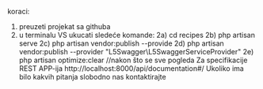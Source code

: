 koraci:
1. preuzeti projekat sa githuba
2. u terminalu VS ukucati sledeće komande:
   2a) cd recipes
   2b) php artisan serve
   2c) php artisan vendor:publish --provide
   2d) php artisan vendor:publish --provider "L5Swagger\L5SwaggerServiceProvider"
   2e) php artisan optimize:clear //nakon što se sve pogleda
Za specifikacije REST APP-ija http://localhost:8000/api/documentation#/ 
Ukoliko ima bilo kakvih pitanja slobodno nas kontaktirajte
